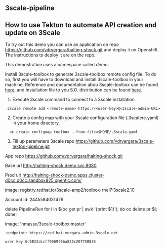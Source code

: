 3scale-pipeline
---
How to use Tekton to automate API creation and update on 3Scale
---

To try out this demo you can use an application on repo https://github.com/vdrvergara/halting-shock.git and deploy it on Openshift. The instructions to deploy it are on the repo.

This demostration uses a namespace called *demo*.

 Install 3scale-toolbox to generate 3scale-toolbox remote config file. To do so, first you will have to download and install 3scale-toolbox in your machine. Reference and documentation abou 3scale-toolbox can be found [here](https://github.com/3scale/3scale_toolbox.git), and installation file to you S.O. distribution can be found [here](https://github.com/3scale/3scale_toolbox_packaging).

1. Execute 3scale command to connect to a 3scale installation

```
 3scale remote add <remote-name> https://<user-key>@<3scale-admin-URL>
```

2. Create a config map with your 3scale configuration file (.3scalerc.yaml) in your home directory.

```
  oc create configmap toolbox --from-file=$HOME/.3scale.yaml
```

3. Fill up parameters
3scale repo
https://github.com/vdrvergara/3scale-tekton-pipeline.git

App repo 
https://github.com/vdrvergara/halting-shock.git

Base url
http://halting-shock.demo.svc:8080


Prod url
http://halting-shock-demo.apps.cluster-d0cc.d0cc.sandbox825.opentlc.com/

image:
registry.redhat.io/3scale-amp2/toolbox-rhel7:3scale2.10

Account id: 2445584031479

delete PipelineRun
for i in $(oc get pr | awk '{print $1}'); do oc delete pr $i; done;

image: 'nmasse/3scale-toolbox:master'


    :endpoint: https://red-hat-vergara-admin.3scale.net

    user key 6c5812dccff9069f0ba823c207750536 



